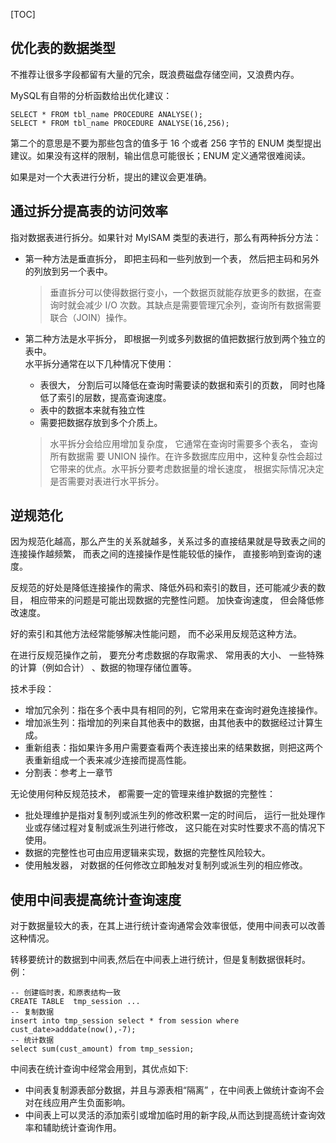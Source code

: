 [TOC]

## 优化表的数据类型

不推荐让很多字段都留有大量的冗余，既浪费磁盘存储空间，又浪费内存。

MySQL有自带的分析函数给出优化建议：

```MySQL
SELECT * FROM tbl_name PROCEDURE ANALYSE();
SELECT * FROM tbl_name PROCEDURE ANALYSE(16,256);
```

第二个的意思是不要为那些包含的值多于 16 个或者 256 字节的 ENUM 类型提出建议。如果没有这样的限制，输出信息可能很长；ENUM 定义通常很难阅读。

如果是对一个大表进行分析，提出的建议会更准确。

## 通过拆分提高表的访问效率

指对数据表进行拆分。如果针对 MyISAM 类型的表进行，那么有两种拆分方法：

- 第一种方法是垂直拆分， 即把主码和一些列放到一个表， 然后把主码和另外的列放到另一个表中。

    > 垂直拆分可以使得数据行变小，一个数据页就能存放更多的数据，在查询时就会减少 I/O 次数。其缺点是需要管理冗余列，查询所有数据需要联合（JOIN）操作。

- 第二种方法是水平拆分， 即根据一列或多列数据的值把数据行放到两个独立的表中。  
    水平拆分通常在以下几种情况下使用： 

    - 表很大， 分割后可以降低在查询时需要读的数据和索引的页数， 同时也降低了索引的层数，提高查询速度。
    - 表中的数据本来就有独立性
    - 需要把数据存放到多个介质上。

    > 水平拆分会给应用增加复杂度， 它通常在查询时需要多个表名， 查询所有数据需
    > 要 UNION 操作。在许多数据库应用中，这种复杂性会超过它带来的优点。水平拆分要考虑数据量的增长速度， 根据实际情况决定是否需要对表进行水平拆分。 

## 逆规范化

因为规范化越高，那么产生的关系就越多，关系过多的直接结果就是导致表之间的连接操作越频繁， 而表之间的连接操作是性能较低的操作， 直接影响到查询的速度。

反规范的好处是降低连接操作的需求、降低外码和索引的数目，还可能减少表的数目， 相应带来的问题是可能出现数据的完整性问题。 加快查询速度， 但会降低修改速度。

 好的索引和其他方法经常能够解决性能问题， 而不必采用反规范这种方法。

在进行反规范操作之前， 要充分考虑数据的存取需求、 常用表的大小、 一些特殊的计算（例如合计） 、数据的物理存储位置等。

技术手段：

- 增加冗余列：指在多个表中具有相同的列，它常用来在查询时避免连接操作。
- 增加派生列：指增加的列来自其他表中的数据，由其他表中的数据经过计算生成。
- 重新组表：指如果许多用户需要查看两个表连接出来的结果数据，则把这两个表重新组成一个表来减少连接而提高性能。
- 分割表：参考上一章节

无论使用何种反规范技术， 都需要一定的管理来维护数据的完整性：

- 批处理维护是指对复制列或派生列的修改积累一定的时间后， 运行一批处理作业或存储过程对复制或派生列进行修改， 这只能在对实时性要求不高的情况下使用。
- 数据的完整性也可由应用逻辑来实现，数据的完整性风险较大。
- 使用触发器， 对数据的任何修改立即触发对复制列或派生列的相应修改。

## 使用中间表提高统计查询速度

对于数据量较大的表，在其上进行统计查询通常会效率很低，使用中间表可以改善这种情况。

转移要统计的数据到中间表,然后在中间表上进行统计，但是复制数据很耗时。例：

```MySQL
-- 创建临时表，和原表结构一致
CREATE TABLE  tmp_session ...
-- 复制数据
insert into tmp_session select * from session where cust_date>adddate(now(),-7);
-- 统计数据
select sum(cust_amount) from tmp_session;
```

中间表在统计查询中经常会用到，其优点如下:

- 中间表复制源表部分数据，并且与源表相“隔离” ，在中间表上做统计查询不会对在线应用产生负面影响。
- 中间表上可以灵活的添加索引或增加临时用的新字段,从而达到提高统计查询效率和辅助统计查询作用。

